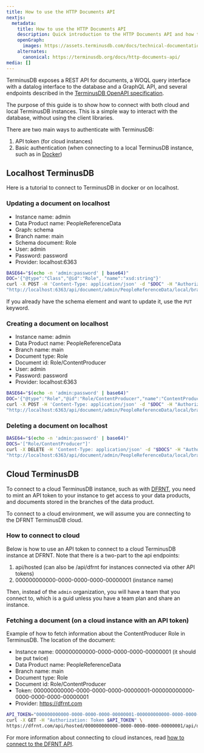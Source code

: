 ```yaml
---
title: How to use the HTTP Documents API
nextjs:
  metadata:
    title: How to use the HTTP Documents API
    description: Quick introduction to the HTTP Documents API and how to use common ways to interact with it using various clients as a quick reference guide
    openGraph:
      images: https://assets.terminusdb.com/docs/technical-documentation-terminuscms-og.png
    alternates:
      canonical: https://terminusdb.org/docs/http-documents-api/
media: []
---
```


TerminusDB exposes a REST API for documents, a WOQL query interface with a datalog interface to the database and a GraphQL API, and several endpoints described in the [TerminusDB OpenAPI specification](/docs/openapi/).

The purpose of this guide is to show how to connect with both cloud and local TerminusDB instances. This is a simple way to interact with the database, without using the client libraries.

There are two main ways to authenticate with TerminusDB:

1. API token (for cloud instances)
2. Basic authentication (when connecting to a local TerminusDB instance, such as in [Docker](/docs/install-terminusdb-as-a-docker-container/))

## Localhost TerminusDB

Here is a tutorial to connect to TerminusDB in docker or on localhost.

### Updating a document on localhost

* Instance name: admin
* Data Product name: PeopleReferenceData
* Graph: schema
* Branch name: main
* Schema document: Role
* User: admin
* Password: password
* Provider: localhost:6363

```bash
BASE64="$(echo -n 'admin:password' | base64)"
DOC='{"@type":"Class","@id":"Role", "name":"xsd:string"}'
curl -X POST -H 'Content-Type: application/json' -d "$DOC" -H "Authorization: Basic $BASE64" \
"http://localhost:6363/api/document/admin/PeopleReferenceData/local/branch/main?author=john@example.com&message=InsertedDocument&graph_type=schema"
```

If you already have the schema element and want to update it, use the `PUT` keyword.

### Creating a document on localhost

* Instance name: admin
* Data Product name: PeopleReferenceData
* Branch name: main
* Document type: Role
* Document id: Role/ContentProducer
* User: admin
* Password: password
* Provider: localhost:6363

```bash
BASE64="$(echo -n 'admin:password' | base64)"
DOC='{"@type":"Role","@id":"Role/ContentProducer","name":"ContentProducer"}'
curl -X POST -H 'Content-Type: application/json' -d "$DOC" -H "Authorization: Basic $BASE64" \
"http://localhost:6363/api/document/admin/PeopleReferenceData/local/branch/main?author=john@example.com&message=InsertedDocument"
```

### Deleting a document on localhost

```bash
BASE64="$(echo -n 'admin:password' | base64)"
DOCS='["Role/ContentProducer"]'
curl -X DELETE -H 'Content-Type: application/json' -d "$DOCS" -H "Authorization: Basic $BASE64" \
"http://localhost:6363/api/document/admin/PeopleReferenceData/local/branch/main?author=john@example.com&message=DeletedDocument"
```

## Cloud TerminusDB

To connect to a cloud TerminusDB instance, such as with [DFRNT](https://dfrnt.com/hypergraph-content-studio), you need to mint an API token to your instance to get access to your data products, and documents stored in the branches of the data product.

To connect to a cloud environment, we will assume you are connecting to the DFRNT TerminusDB cloud.

### How to connect to cloud

Below is how to use an API token to connect to a cloud TerminusDB instance at DFRNT. Note that there is a two-part to the api endpoints:

1. api/hosted (can also be /api/dfrnt for instances connected via other API tokens)
2. 000000000000-0000-0000-0000-00000001 (instance name)

Then, instead of the `admin` organization, you will have a team that you connect to, which is a guid unless you have a team plan and share an instance.

### Fetching a document (on a cloud instance with an API token)

Example of how to fetch information about the ContentProducer Role in TerminusDB. The location of the document:

* Instance name: 000000000000-0000-0000-0000-00000001 (it should be put twice)
* Data Product name: PeopleReferenceData
* Branch name: main
* Document type: Role
* Document id: Role/ContentProducer
* Token: 000000000000-0000-0000-0000-00000001-000000000000-0000-0000-0000-00000001
* Provider: https://dfrnt.com

```bash
API_TOKEN="000000000000-0000-0000-0000-00000001-000000000000-0000-0000-0000-00000001"
curl -X GET -H "Authorization: Token $API_TOKEN" \
https://dfrnt.com/api/hosted/000000000000-0000-0000-0000-00000001/api/document/000000000000-0000-0000-0000-00000001/PeopleReferenceData/local/branch/main?id=Role/ContentProducer
```

For more information about connecting to cloud instances, read [how to connect to the DFRNT API](https://support.dfrnt.com/portal/en/kb/articles/api). 





